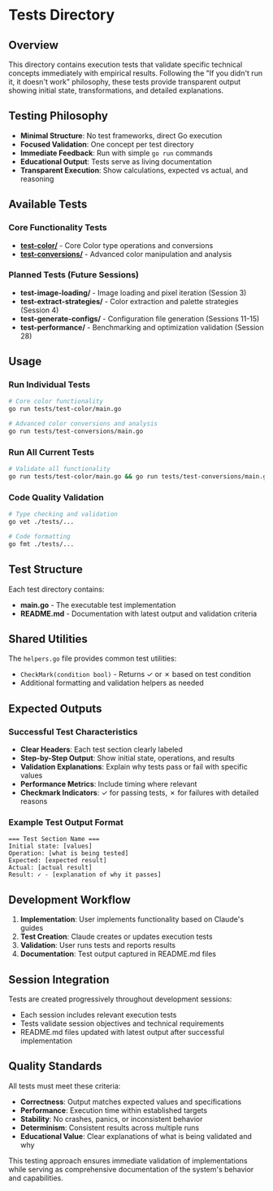 # Tests Directory

## Overview
This directory contains execution tests that validate specific technical concepts immediately with empirical results. Following the "If you didn't run it, it doesn't work" philosophy, these tests provide transparent output showing initial state, transformations, and detailed explanations.

## Testing Philosophy
- **Minimal Structure**: No test frameworks, direct Go execution
- **Focused Validation**: One concept per test directory
- **Immediate Feedback**: Run with simple `go run` commands
- **Educational Output**: Tests serve as living documentation
- **Transparent Execution**: Show calculations, expected vs actual, and reasoning

## Available Tests

### Core Functionality Tests
- **[test-color/](test-color/)** - Core Color type operations and conversions
- **[test-conversions/](test-conversions/)** - Advanced color manipulation and analysis

### Planned Tests (Future Sessions)
- **test-image-loading/** - Image loading and pixel iteration (Session 3)
- **test-extract-strategies/** - Color extraction and palette strategies (Session 4)
- **test-generate-configs/** - Configuration file generation (Sessions 11-15)
- **test-performance/** - Benchmarking and optimization validation (Session 28)

## Usage

### Run Individual Tests
```bash
# Core color functionality
go run tests/test-color/main.go

# Advanced color conversions and analysis
go run tests/test-conversions/main.go
```

### Run All Current Tests
```bash
# Validate all functionality
go run tests/test-color/main.go && go run tests/test-conversions/main.go
```

### Code Quality Validation
```bash
# Type checking and validation
go vet ./tests/...

# Code formatting
go fmt ./tests/...
```

## Test Structure

Each test directory contains:
- **main.go** - The executable test implementation
- **README.md** - Documentation with latest output and validation criteria

## Shared Utilities

The `helpers.go` file provides common test utilities:
- `CheckMark(condition bool)` - Returns ✓ or ✗ based on test condition
- Additional formatting and validation helpers as needed

## Expected Outputs

### Successful Test Characteristics
- **Clear Headers**: Each test section clearly labeled
- **Step-by-Step Output**: Show initial state, operations, and results
- **Validation Explanations**: Explain why tests pass or fail with specific values
- **Performance Metrics**: Include timing where relevant
- **Checkmark Indicators**: ✓ for passing tests, ✗ for failures with detailed reasons

### Example Test Output Format
```
=== Test Section Name ===
Initial state: [values]
Operation: [what is being tested]
Expected: [expected result]
Actual: [actual result]
Result: ✓ - [explanation of why it passes]
```

## Development Workflow

1. **Implementation**: User implements functionality based on Claude's guides
2. **Test Creation**: Claude creates or updates execution tests
3. **Validation**: User runs tests and reports results
4. **Documentation**: Test output captured in README.md files

## Session Integration

Tests are created progressively throughout development sessions:
- Each session includes relevant execution tests
- Tests validate session objectives and technical requirements
- README.md files updated with latest output after successful implementation

## Quality Standards

All tests must meet these criteria:
- **Correctness**: Output matches expected values and specifications
- **Performance**: Execution time within established targets
- **Stability**: No crashes, panics, or inconsistent behavior
- **Determinism**: Consistent results across multiple runs
- **Educational Value**: Clear explanations of what is being validated and why

This testing approach ensures immediate validation of implementations while serving as comprehensive documentation of the system's behavior and capabilities.